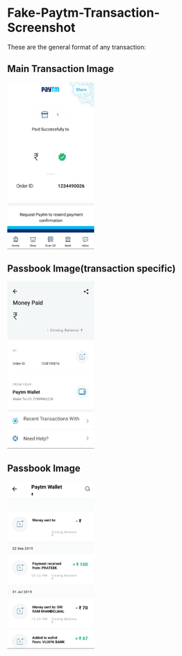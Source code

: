 # Fake-Paytm-Transaction-Screenshot

These are the general format of any transaction:


## Main Transaction Image
<img src="https://github.com/Sunilkv20164012/Fake-Paytm-Transaction-Screenshot/blob/master/public/images/count.png" width=200>

## Passbook Image(transaction specific)
<img src="https://github.com/Sunilkv20164012/Fake-Paytm-Transaction-Screenshot/blob/master/public/images/passbook.png" width=200>

## Passbook Image
<img src="https://github.com/Sunilkv20164012/Fake-Paytm-Transaction-Screenshot/blob/master/public/images/passtop.png" width=200>



